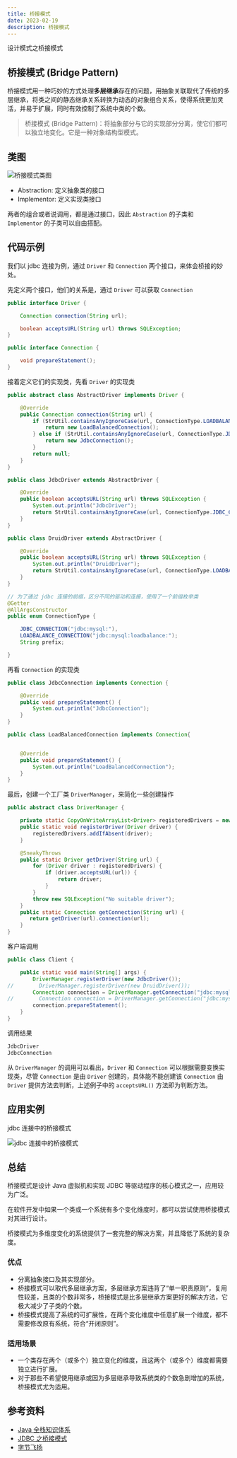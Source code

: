 ```yaml
---
title: 桥接模式
date: 2023-02-19
description: 桥接模式
---
```


设计模式之桥接模式
<!-- more -->

## 桥接模式 (Bridge Pattern)

桥接模式用一种巧妙的方式处理**多层继承**存在的问题，用抽象关联取代了传统的多层继承，将类之间的静态继承关系转换为动态的对象组合关系，使得系统更加灵活，并易于扩展，同时有效控制了系统中类的个数。

> 桥接模式 (Bridge Pattern)：将抽象部分与它的实现部分分离，使它们都可以独立地变化。它是一种对象结构型模式。

## 类图

![桥接模式类图](https://cdn.jsdelivr.net/gh/AlexChen68/OSS@master/blog/advance/bridge_pattern.png)

- Abstraction: 定义抽象类的接口
- Implementor: 定义实现类接口

两者的组合或者说调用，都是通过接口，因此 `Abstraction` 的子类和 `Implementor` 的子类可以自由搭配。

## 代码示例

我们以 jdbc 连接为例，通过 `Driver` 和 `Connection` 两个接口，来体会桥接的妙处。

先定义两个接口，他们的关系是，通过 `Driver` 可以获取 `Connection`
```java
public interface Driver {

    Connection connection(String url);

    boolean acceptsURL(String url) throws SQLException;
}

public interface Connection {

    void prepareStatement();
}
```

接着定义它们的实现类，先看 `Driver` 的实现类

```java
public abstract class AbstractDriver implements Driver {

    @Override
    public Connection connection(String url) {
        if (StrUtil.containsAnyIgnoreCase(url, ConnectionType.LOADBALANCE_CONNECTION.getPrefix())) {
            return new LoadBalancedConnection();
        } else if (StrUtil.containsAnyIgnoreCase(url, ConnectionType.JDBC_CONNECTION.getPrefix())) {
            return new JdbcConnection();
        }
        return null;
    }
}

public class JdbcDriver extends AbstractDriver {

    @Override
    public boolean acceptsURL(String url) throws SQLException {
        System.out.println("JdbcDriver");
        return StrUtil.containsAnyIgnoreCase(url, ConnectionType.JDBC_CONNECTION.getPrefix());
    }
}

public class DruidDriver extends AbstractDriver {

    @Override
    public boolean acceptsURL(String url) throws SQLException {
        System.out.println("DruidDriver");
        return StrUtil.containsAnyIgnoreCase(url, ConnectionType.LOADBALANCE_CONNECTION.getPrefix());
    }
}

// 为了通过 jdbc 连接的前缀，区分不同的驱动和连接，使用了一个前缀枚举类
@Getter
@AllArgsConstructor
public enum ConnectionType {

    JDBC_CONNECTION("jdbc:mysql:"),
    LOADBALANCE_CONNECTION("jdbc:mysql:loadbalance:");
    String prefix;

}
```

再看 `Connection` 的实现类

```java
public class JdbcConnection implements Connection {

    @Override
    public void prepareStatement() {
        System.out.println("JdbcConnection");
    }
}

public class LoadBalancedConnection implements Connection{


    @Override
    public void prepareStatement() {
        System.out.println("LoadBalancedConnection");
    }
}
```

最后，创建一个工厂类 `DriverManager`，来简化一些创建操作

```java
public abstract class DriverManager {

    private static CopyOnWriteArrayList<Driver> registeredDrivers = new CopyOnWriteArrayList<>();
    public static void registerDriver(Driver driver) {
        registeredDrivers.addIfAbsent(driver);
    }

    @SneakyThrows
    public static Driver getDriver(String url) {
        for (Driver driver : registeredDrivers) {
            if (driver.acceptsURL(url)) {
                return driver;
            }
        }
        throw new SQLException("No suitable driver");
    }
    public static Connection getConnection(String url) {
       return getDriver(url).connection(url);
    }
}
```

客户端调用

```java
public class Client {

    public static void main(String[] args) {
        DriverManager.registerDriver(new JdbcDriver());
//        DriverManager.registerDriver(new DruidDriver());
        Connection connection = DriverManager.getConnection("jdbc:mysql://127.0.0.1:3306/demo");
//        Connection connection = DriverManager.getConnection("jdbc:mysql:loadbalance://127.0.0.1:3306/demo");
        connection.prepareStatement();
    }
}
```
调用结果
```java
JdbcDriver
JdbcConnection
```

从 `DriverManager` 的调用可以看出，`Driver` 和 `Connection` 可以根据需要变换实现类，尽管 `Connection` 是由 `Driver` 创建的，具体能不能创建该 `Connection` 由 `Driver` 提供方法去判断，上述例子中的 `acceptsURL()` 方法即为判断方法。

## 应用实例

jdbc 连接中的桥接模式

![jdbc 连接中的桥接模式](https://cdn.jsdelivr.net/gh/AlexChen68/OSS@master/blog/advance/bridge_pattern_jdbc.png)

## 总结

桥接模式是设计 Java 虚拟机和实现 JDBC 等驱动程序的核心模式之一，应用较为广泛。

在软件开发中如果一个类或一个系统有多个变化维度时，都可以尝试使用桥接模式对其进行设计。

桥接模式为多维度变化的系统提供了一套完整的解决方案，并且降低了系统的复杂度。

### 优点

- 分离抽象接口及其实现部分。
- 桥接模式可以取代多层继承方案，多层继承方案违背了“单一职责原则”，复用性较差，且类的个数非常多，桥接模式是比多层继承方案更好的解决方法，它极大减少了子类的个数。
- 桥接模式提高了系统的可扩展性，在两个变化维度中任意扩展一个维度，都不需要修改原有系统，符合“开闭原则”。

### 适用场景
- 一个类存在两个（或多个）独立变化的维度，且这两个（或多个）维度都需要独立进行扩展。
- 对于那些不希望使用继承或因为多层继承导致系统类的个数急剧增加的系统，桥接模式尤为适用。

## 参考资料

- [Java 全栈知识体系](https://pdai.tech/md/dev-spec/pattern/10_bridge.html)
- [JDBC 之桥接模式](https://www.jianshu.com/p/34ea945175f8)
- [字节飞扬](https://bytesfly.github.io/blog/#/DesignPattern/bridge-pattern)